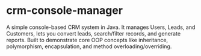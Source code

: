 # crm-console-manager
A simple console-based CRM system in Java. It manages Users, Leads, and Customers, lets you convert leads, search/filter records, and generate reports. Built to demonstrate core OOP concepts like inheritance, polymorphism, encapsulation, and method overloading/overriding.
